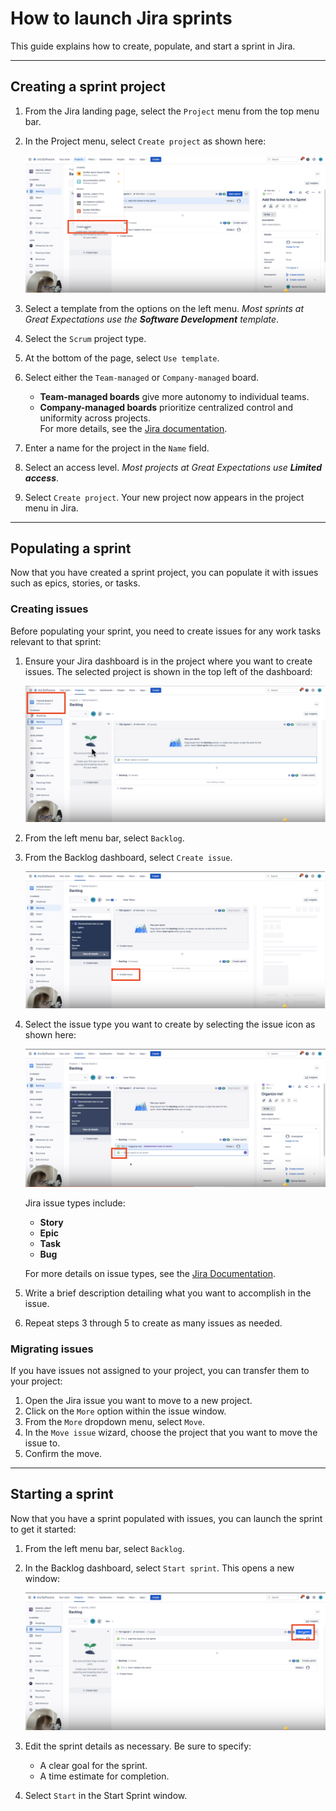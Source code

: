 # How to launch Jira sprints

This guide explains how to create, populate, and start a sprint in Jira.

---

## Creating a sprint project

1. From the Jira landing page, select the `Project` menu from the top menu bar.

2. In the Project menu, select `Create project` as shown here:

   ![Project Menu](Project_menu.png)

4. Select a template from the options on the left menu. *Most sprints at Great Expectations use the **Software Development** template*.
5. Select the `Scrum` project type.
6. At the bottom of the page, select `Use template`.
7. Select either the `Team-managed` or `Company-managed` board.
   - **Team-managed boards** give more autonomy to individual teams.
   - **Company-managed boards** prioritize centralized control and uniformity across projects.  
   For more details, see the [Jira documentation](https://support.atlassian.com/jira-software-cloud/docs/learn-the-basics-of-team-managed-projects/).
8. Enter a name for the project in the `Name` field.
9. Select an access level. *Most projects at Great Expectations use **Limited access***.
10. Select `Create project`. Your new project now appears in the project menu in Jira.

---

## Populating a sprint

Now that you have created a sprint project, you can populate it with issues such as epics, stories, or tasks.

### Creating issues

Before populating your sprint, you need to create issues for any work tasks relevant to that sprint:

1. Ensure your Jira dashboard is in the project where you want to create issues. The selected project is shown in the top left of the dashboard:

   ![project_name](Project_name.png)

2. From the left menu bar, select `Backlog`.
3. From the Backlog dashboard, select `Create issue`.

   ![Create Issue](Create_issue.png)

4. Select the issue type you want to create by selecting the issue icon as shown here:  

   ![Select Issue](Select_issue_type.png) 
   
   Jira issue types include:
   - **Story**
   - **Epic**
   - **Task**
   - **Bug**  

   For more details on issue types, see the [Jira Documentation](https://www.atlassian.com/software/jira/guides/issues/overview#what-is-an-issue).

5. Write a brief description detailing what you want to accomplish in the issue. 
   
6. Repeat steps 3 through 5 to create as many issues as needed.

### Migrating issues

If you have issues not assigned to your project, you can transfer them to your project:

1. Open the Jira issue you want to move to a new project.
2. Click on the `More` option within the issue window.
3. From the `More` dropdown menu, select `Move`.
4. In the `Move issue` wizard, choose the project that you want to move the issue to.
5. Confirm the move.

---

## Starting a sprint

Now that you have a sprint populated with issues, you can launch the sprint to get it started:

1. From the left menu bar, select `Backlog`.
2. In the Backlog dashboard, select `Start sprint`. This opens a new window:

   ![Start Sprint](Start_sprint.png)

3. Edit the sprint details as necessary. Be sure to specify:
   - A clear goal for the sprint.
   - A time estimate for completion.
4. Select `Start` in the Start Sprint window.
